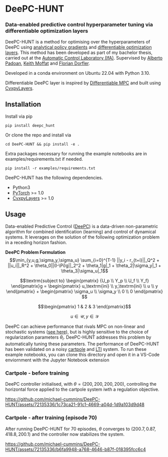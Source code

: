 # DeePC-HUNT
### Data-enabled predictive control hyperparameter tuning via differentiable optimization layers

DeePC-HUNT is a method for optimising over the hyperparameters of DeePC using [analytical policy gradients](https://arxiv.org/abs/2202.00817) and [differentiable optimization layers](https://locuslab.github.io/2019-10-28-cvxpylayers/). This method has been developed as part of my bachelor thesis, carried out at the [Automatic Control Laboratory (IfA)](https://control.ee.ethz.ch/). Supervised by [Alberto Padoan](https://www.albertopadoan.com/), [Keith Moffat](https://www.keithmoffat.com/) and [Florian Dorfler](http://people.ee.ethz.ch/~floriand/). 

Developed in a conda environment on Ubuntu 22.04 with Python 3.10. 

Differentiable DeePC layer is inspired by [Differentiable MPC](https://github.com/locuslab/differentiable-mpc) and built using [CvxpyLayers](https://github.com/cvxgrp/cvxpylayers).

## Installation
Install via pip
```
pip install deepc_hunt
```
Or clone the repo and install via
```
cd DeePC-HUNT && pip install -e .
```
Extra packages necessary for running the example notebooks are in examples/requirements.txt if needed.
```
pip install -r examples/requirements.txt
```

DeePC-HUNT has the following dependencies.
* Python3
* [PyTorch](https://pytorch.org/) >= 1.0
* [CvxpyLayers](https://github.com/cvxgrp/cvxpylayers) >= 1.0

## Usage
Data-enabled Predictive Control ([DeePC](https://arxiv.org/abs/1811.05890)) is a data-driven non-parametric algorithm for combined identification (learning) and control of dynamical systems. It leverages on the solution of the following optimization problem in a receding horizon fashion.

<!-- ![Problem Formulation](https://github.com/michael-cummins/DeePC-HUNT/blob/main/videos/deepc_problem.png) -->
**DeePC Problem Formulation**
$$\min_{y,u,g,\sigma_y,\sigma_u} \sum_{i=0}^{T-1} ||y_i - r_{t+i}||_Q^2 + ||u_i||_R^2 + \theta_0||(I-\Pi)g||_2^2 + \theta_1|g|_1 + \theta_2|\sigma_y|_1 + \theta_3|\sigma_u|_1$$
    
$$\textrm{subject to} \begin{pmatrix} {U_p \\ Y_p \\ U_f \\ Y_f} \end{pmatrix}g = \begin{pmatrix} u_\textrm{ini} \\ y_\textrm{ini}  \\ u \\ y \end{pmatrix} + \begin{pmatrix} \sigma_u \\ \sigma_y \\ 0 \\ 0 \end{pmatrix} $$

$$\begin{pmatrix} 1 & 2 & 3 \end{pmatrix}$$
    
$$u \in \mathcal{U}, y \in \mathcal{Y}$$

DeePC can achieve performance that rivals MPC on non-linear and stochastic systems ([see here](https://arxiv.org/abs/2101.01273)), but is highly sensitive to the choice of regularization parameters $\theta_i$. DeePC-HUNT addresses this problem by automatically tuning these parameters. The performance of DeePC-HUNT has been validated on a noisy [cartpole](https://github.com/michael-cummins/DeePC-HUNT/ddeepc/cartpole_ddeepc.ipynb) and [LTI](https://github.com/michael-cummins/DeePC-HUNT/ddeepc/linear_ddeepc.ipynb) system. To run these example notebooks, you can clone this directory and open it in a VS-Code enviornment with the Jupyter Notebook extension

### Cartpole - before training

DeePC controller initialised, with $\theta = (200,200,200,200)$, controlling the horizontal force applied to the cartpole system iwth a regulation objective.

https://github.com/michael-cummins/DeePC-HUNT/assets/72135336/1c73ca21-91c1-4669-a04d-1d9a103d9d48



### Cartpole - after training (episode 70)

After running DeePC-HUNT for 70 episodes, $\theta$ converges to $(200.7, 0.87, 418.8, 200.1)$ and the controller now stabilizes the system.


https://github.com/michael-cummins/DeePC-HUNT/assets/72135336/b6fa9948-a768-4646-b87f-018395fcc6c4

